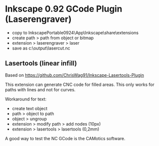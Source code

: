 # Inkscape 0.92 GCode Plugin (Laserengraver)

* copy to InkscapePortable0924\App\Inkscape\share\extensions
* create path > path from object or bitmap
* extension > laserengraver > laser
* save as c:\output\lasercut.nc

## Lasertools (linear infill)

Based on https://github.com/ChrisWag91/Inkscape-Lasertools-Plugin

This extension can generate CNC code for filled areas. This only works for paths with lines and not for curves.

Workaround for text:

* create text object
* path > object to path
* object > ungroup
* extension > modify path > add nodes (10px)
* extension > lasertools > lasertools (0,2mm)

A good way to test the NC GCode is the CAMotics software.
